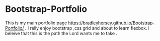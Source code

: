 # Bootstrap-Portfolio
This is my main portfolio page https://bradleyhersey.github.io/Bootstrap-Portfolio/ .
I relly enjoy bootstrap ,css grid and about to learn flexbox.
I beleive that this is the path the Lord wants me to take .
